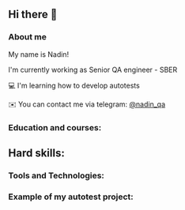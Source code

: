 ## Hi there 👋

### About me

My name is Nadin!

I'm currently working as Senior QA engineer - SBER

:computer: I'm learning how to develop autotests

:envelope: You can contact me via telegram: <a target="_blank" href="https://t.me/nadin_qa">@nadin_qa</a>

### Education and courses:

## Hard skills:

### Tools and Technologies:

### Example of my autotest project:
